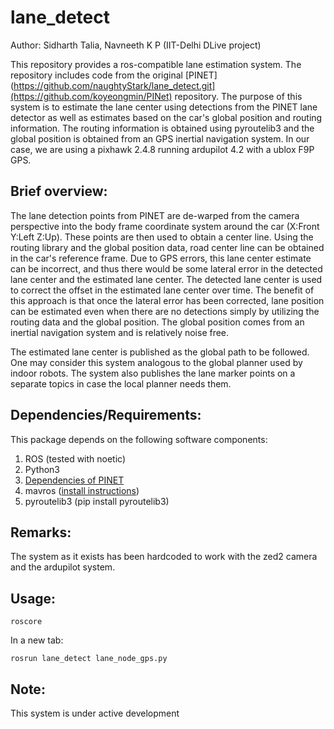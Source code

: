 # lane_detect

Author: Sidharth Talia, Navneeth K P (IIT-Delhi DLive project)

This repository provides a ros-compatible lane estimation system. The repository includes code from the original [PINET](https://github.com/naughtyStark/lane_detect.git](https://github.com/koyeongmin/PINet) repository. The purpose of this system is to estimate the lane center using detections from the PINET lane detector as well as estimates based on the car's global position and routing information. The routing information is obtained using pyroutelib3 and the global position is obtained from an GPS inertial navigation system. In our case, we are using a pixhawk 2.4.8 running ardupilot 4.2 with a ublox F9P GPS.

## Brief overview:
The lane detection points from PINET are de-warped from the camera perspective into the body frame coordinate system around the car (X:Front Y:Left Z:Up). These points are then used to obtain a center line. Using the routing library and the global position data, road center line can be obtained in the car's reference frame. Due to GPS errors, this lane center estimate can be incorrect, and thus there would be some lateral error in the detected lane center and the estimated lane center. The detected lane center is used to correct the offset in the estimated lane center over time. The benefit of this approach is that once the lateral error has been corrected, lane position can be estimated even when there are no detections simply by utilizing the routing data and the global position. The global position comes from an inertial navigation system and is relatively noise free. 

The estimated lane center is published as the global path to be followed. One may consider this system analogous to the global planner used by indoor robots. The system also publishes the lane marker points on a separate topics in case the local planner needs them.

## Dependencies/Requirements:
This package depends on the following software components:
1) ROS (tested with noetic)
2) Python3
3) [Dependencies of PINET](https://github.com/koyeongmin/PINet#dependency)
4) mavros ([install instructions](https://ardupilot.org/dev/docs/ros-install.html))
5) pyroutelib3 (pip install pyroutelib3)

## Remarks:
The system as it exists has been hardcoded to work with the zed2 camera and the ardupilot system.

## Usage:
```
roscore
```

In a new tab:
```
rosrun lane_detect lane_node_gps.py
```

## Note:
This system is under active development
